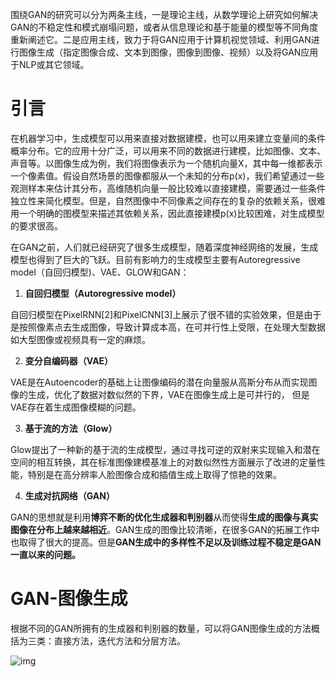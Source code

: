围绕GAN的研究可以分为两条主线，一是理论主线，从数学理论上研究如何解决GAN的不稳定性和模式崩塌问题，或者从信息理论和基于能量的模型等不同角度重新阐述它。二是应用主线，致力于将GAN应用于计算机视觉领域、利用GAN进行图像生成（指定图像合成、文本到图像，图像到图像、视频）以及将GAN应用于NLP或其它领域。

# 引言

在机器学习中，生成模型可以用来直接对数据建模，也可以用来建立变量间的条件概率分布。它的应用十分广泛，可以用来不同的数据进行建模，比如图像、文本、声音等。以图像生成为例，我们将图像表示为一个随机向量X，其中每一维都表示一个像素值。假设自然场景的图像都服从一个未知的分布p(x)，我们希望通过一些观测样本来估计其分布，高维随机向量一般比较难以直接建模，需要通过一些条件独立性来简化模型。但是，自然图像中不同像素之间存在的复杂的依赖关系，很难用一个明确的图模型来描述其依赖关系，因此直接建模p(x)比较困难，对生成模型的要求很高。

在GAN之前，人们就已经研究了很多生成模型，随着深度神经网络的发展，生成模型也得到了巨大的飞跃。目前有影响力的生成模型主要有Autoregressive model（自回归模型)、VAE、GLOW和GAN：

1. **自回归模型（Autoregressive model）**

自回归模型在PixelRNN[2]和PixelCNN[3]上展示了很不错的实验效果，但是由于是按照像素点去生成图像，导致计算成本高，在可并行性上受限，在处理大型数据如大型图像或视频具有一定的麻烦。

2. **变分自编码器（VAE）**

VAE是在Autoencoder的基础上让图像编码的潜在向量服从高斯分布从而实现图像的生成，优化了数据对数似然的下界，VAE在图像生成上是可并行的， 但是VAE存在着生成图像模糊的问题。

3. **基于流的方法（Glow）**

Glow提出了一种新的基于流的生成模型，通过寻找可逆的双射来实现输入和潜在空间的相互转换，其在标准图像建模基准上的对数似然性方面展示了改进的定量性能，特别是在高分辨率人脸图像合成和插值生成上取得了惊艳的效果。

4. **生成对抗网络（GAN）**

GAN的思想就是利用**博弈不断的优化生成器和判别器**从而使得**生成的图像与真实图像在分布上越来越相近**。GAN生成的图像比较清晰，在很多GAN的拓展工作中也取得了很大的提高。但是**GAN生成中的多样性不足以及训练过程不稳定是GAN一直以来的问题。**

# GAN-图像生成

根据不同的GAN所拥有的生成器和判别器的数量，可以将GAN图像生成的方法概括为三类：直接方法，迭代方法和分层方法。

![img](https://image.jiqizhixin.com/uploads/editor/c25fbdf0-cf36-4353-881f-a1c6a4a6b7af/640.png)

